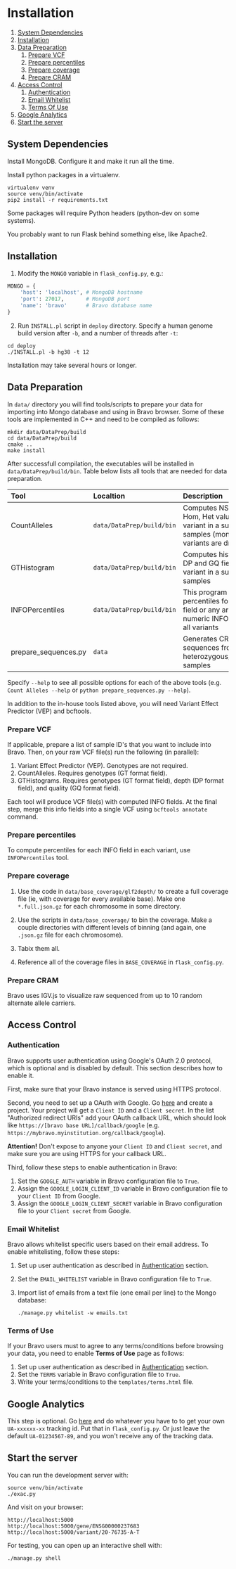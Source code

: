 Installation
============

1. [System Dependencies](#system-dependencies)
2. [Installation](#installation)
3. [Data Preparation](#data-preparation)
   1. [Prepare VCF](#prepare-vcf)
   2. [Prepare percentiles](#prepare-percentiles)
   3. [Prepare coverage](#prepare-coverage)
   4. [Prepare CRAM](#prepare-cram)
4. [Access Control](#access-control)
   1. [Authentication](#authentication)
   2. [Email Whitelist](#email-whitelist)
   3. [Terms Of Use](#terms-of-use)
7. [Google Analytics](#google-analytics)
8. [Start the server](#start-the-server)

## System Dependencies

Install MongoDB.  Configure it and make it run all the time.

Install python packages in a virtualenv.

    virtualenv venv
    source venv/bin/activate
    pip2 install -r requirements.txt

Some packages will require Python headers (python-dev on some systems).

You probably want to run Flask behind something else, like Apache2.

## Installation

1. Modify the `MONGO` variable in `flask_config.py`, e.g.:
```python
MONGO = {
    'host': 'localhost', # MongoDB hostname
    'port': 27017,       # MongoDB port
    'name': 'bravo'      # Bravo database name
}
```

2. Run `INSTALL.pl` script in `deploy` directory. Specify a human genome build version after `-b`, and a number of threads after `-t`:
```
cd deploy
./INSTALL.pl -b hg38 -t 12
```
Installation may take several hours or longer.

## Data Preparation

In `data/` directory you will find tools/scripts to prepare your data for importing into Mongo database and using in Bravo browser.
Some of these tools are implemented in C++ and need to be compiled as follows:

    mkdir data/DataPrep/build
    cd data/DataPrep/build
    cmake ..
    make install

After successfull compilation, the executables will be installed in `data/DataPrep/build/bin`.
Table below lists all tools that are needed for data preparation.

| Tool | Localtion | Description |
|:-----|:----------|:------------|
| CountAlleles | `data/DataPrep/build/bin` | Computes NS, AN, AC, AF, Hom, Het values for each variant in a subset of samples (monomorphic variants are dropped) |
| GTHistogram | `data/DataPrep/build/bin` | Computes histograms for DP and GQ fields for each variant in a subset of samples |
| INFOPercentiles | `data/DataPrep/build/bin` | This program computes percentiles for the QUAL field or any arbitrary numeric INFO field across all variants |
| prepare_sequences.py | `data` | Generates CRAM file with sequences from heterozygous/homozygous samples |

Specify `--help` to see all possible options for each of the above tools (e.g. `Count Alleles --help` or `python prepare_sequences.py --help`).

In addition to the in-house tools listed above, you will need Variant Effect Predictor (VEP) and bcftools.

### Prepare VCF

If applicable, prepare a list of sample ID's that you want to include into Bravo.
Then, on your raw VCF file(s) run the following (in parallel):

1. Variant Effect Predictor (VEP). Genotypes are not required.
2. CountAlleles. Requires genotypes (GT format field).
3. GTHistograms. Requires genotypes (GT format field), depth (DP format field), and quality (GQ format field).

Each tool will produce VCF file(s) with computed INFO fields. At the final step, merge this info fields into a single VCF using `bcftools annotate` command.

### Prepare percentiles

To compute percentiles for each INFO field in each variant, use `INFOPercentiles` tool.

### Prepare coverage

1. Use the code in `data/base_coverage/glf2depth/` to create a full coverage file (ie, with coverage for every available base).
Make one `*.full.json.gz` for each chromosome in some directory.

2. Use the scripts in `data/base_coverage/` to bin the coverage.
Make a couple directories with different levels of binning (and again, one `.json.gz` file for each chromosome).

3. Tabix them all.

4. Reference all of the coverage files in `BASE_COVERAGE` in `flask_config.py`.

### Prepare CRAM

Bravo uses IGV.js to visualize raw sequenced from up to 10 random alternate allele carriers.    
    
## Access Control
    
### Authentication

Bravo supports user authentication using Google's OAuth 2.0 protocol, which is optional and is disabled by default. This section describes how to enable it.

First, make sure that your Bravo instance is served using HTTPS protocol.

Second, you need to set up a OAuth with Google. Go [here](https://console.developers.google.com/apis/credentials) and create a project. Your project will get a `Client ID` and a `Client secret`. In the list "Authorized redirect URIs" add your OAuth callback URL, which should look like `https://[bravo base URL]/callback/google` (e.g. `https://mybravo.myinstitution.org/callback/google`).

**Attention!** Don't expose to anyone your `Client ID` and `Client secret`, and make sure you are using HTTPS for your callback URL.

Third, follow these steps to enable authentication in Bravo:
1. Set the `GOOGLE_AUTH` variable in Bravo configuration file to `True`.
2. Assign the `GOOGLE_LOGIN_CLIENT_ID` variable in Bravo configuration file to your `Client ID` from Google.
3. Assign the `GOOGLE_LOGIN_CLIENT_SECRET` variable in Bravo configuration file to your `Client secret` from Google.

### Email Whitelist
Bravo allows whitelist specific users based on their email address. To enable whitelisting, follow these steps:
1. Set up user authentication as described in [Authentication](#authentication) section.
2. Set the `EMAIL_WHITELIST` variable in Bravo configuration file to `True`.
3. Import list of emails from a text file (one email per line) to the Mongo database:
    
       ./manage.py whitelist -w emails.txt
      
### Terms of Use
If your Bravo users must to agree to any terms/conditions before browsing your data, you need to enable **Terms of Use** page as follows:
1. Set up user authentication as described in [Authentication](#authentication) section.
2. Set the `TERMS` variable in Bravo configuration file to `True`.
3. Write your terms/conditions to the `templates/terms.html` file.


## Google Analytics
This step is optional. Go [here](https://analytics.google.com/analytics/web) and do whatever you have to to get your own `UA-xxxxxx-xx` tracking id.  Put that in `flask_config.py`.  Or just leave the default `UA-01234567-89`, and you won't receive any of the tracking data.

## Start the server

You can run the development server with:

    source venv/bin/activate
    ./exac.py

And visit on your browser:

    http://localhost:5000
    http://localhost:5000/gene/ENSG00000237683
    http://localhost:5000/variant/20-76735-A-T

For testing, you can open up an interactive shell with:

    ./manage.py shell
